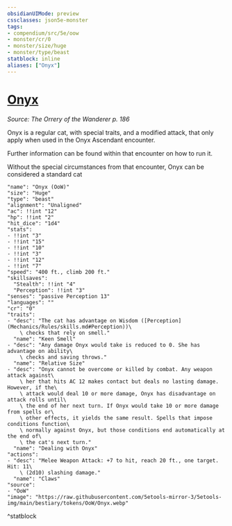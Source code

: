 ```yaml
---
obsidianUIMode: preview
cssclasses: json5e-monster
tags:
- compendium/src/5e/oow
- monster/cr/0
- monster/size/huge
- monster/type/beast
statblock: inline
aliases: ["Onyx"]
---
```

# [Onyx](Mechanics\bestiary\npc/onyx-oow.md)
*Source: The Orrery of the Wanderer p. 186*  

Onyx is a regular cat, with special traits, and a modified attack, that only apply when used in the Onyx Ascendant encounter.

Further information can be found within that encounter on how to run it.

Without the special circumstances from that encounter, Onyx can be considered a standard cat

```statblock
"name": "Onyx (OoW)"
"size": "Huge"
"type": "beast"
"alignment": "Unaligned"
"ac": !!int "12"
"hp": !!int "2"
"hit_dice": "1d4"
"stats":
- !!int "3"
- !!int "15"
- !!int "10"
- !!int "3"
- !!int "12"
- !!int "7"
"speed": "400 ft., climb 200 ft."
"skillsaves":
  "Stealth": !!int "4"
  "Perception": !!int "3"
"senses": "passive Perception 13"
"languages": ""
"cr": "0"
"traits":
- "desc": "The cat has advantage on Wisdom ([Perception](Mechanics/Rules/skills.md#Perception))\
    \ checks that rely on smell."
  "name": "Keen Smell"
- "desc": "Any damage Onyx would take is reduced to 0. She has advantage on ability\
    \ checks and saving throws."
  "name": "Relative Size"
- "desc": "Onyx cannot be overcome or killed by combat. Any weapon attack against\
    \ her that hits AC 12 makes contact but deals no lasting damage. However, if the\
    \ attack would deal 10 or more damage, Onyx has disadvantage on attack rolls until\
    \ the end of her next turn. If Onyx would take 10 or more damage from spells or\
    \ other effects, it yields the same result. Spells that impose conditions function\
    \ normally against Onyx, but those conditions end automatically at the end of\
    \ the cat's next turn."
  "name": "Dealing with Onyx"
"actions":
- "desc": "Melee Weapon Attack: +7 to hit, reach 20 ft., one target. Hit: 11\
    \ (2d10) slashing damage."
  "name": "Claws"
"source":
- "OoW"
"image": "https://raw.githubusercontent.com/5etools-mirror-3/5etools-img/main/bestiary/tokens/OoW/Onyx.webp"
```
^statblock